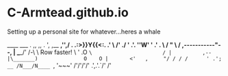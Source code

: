 # C-Armtead.github.io
Setting up a personal site for whatever...heres a whale

____            ___       .  ,,  ,, .
 ', \,__   __,'',/      . .:>}}Y{{<:. .'
   \    \/'   ./       ' .'. ''W' ' .' .
     \       /                 "
       \    /      ,-----------"--,
        |   \____/'            /-\ \                          Row faster!
         \                    ' .O  `\                       /
          |          ,--     |\_______)               O    O
           |       <'   ,     "/ / / /      ' .'; __ /N___/N____
            `,      '~~~'    /'/'/'/'       .',.'.`/'         /'
 ~~~~~~~~~~~~~~~~~~~~~~~~~~~~~~~~~~~~~~~~~~~~~~~~~D~~~~~~~~~~~~~~~~~~~~~~~~~
